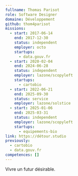 ```yaml
---
fullname: Thomas Parisot
role: Software Designer
domaine: Développement
github: thom4parisot
missions:
  - start: 2017-06-14
    end: 2017-12-30
    status: independent
    employer: octo
    startups:
      - data.gouv.fr
  - start: 2020-02-04
    end: 2024-06-28
    status: independent
    employer: lazone/scopyleft
    startups:
      - cartobio
  - start: 2022-06-21
    end: 2025-09-30
    status: service
    employer: lazone/solstice
  - start: 2025-01-06
    end: 2025-03-31
    status: independent
    employer: lazone/scopyleft
    startups:
      - equipements-bio
link: https://détour.studio
previously:
  - cartobio
  - data.gouv.fr
competences: []
---
```

Vivre un futur désirable.
